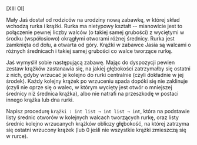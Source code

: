 [XIII OI]

Mały Jaś dostał od rodziców na urodziny nową zabawkę, w której skład wchodzą rurka i krążki.
Rurka ma nietypowy kształt -- mianowicie jest to połączenie pewnej liczby walców (o takiej samej grubości)
z wyciętymi w środku (współosiowo) okrągłymi otworami różnej średnicy.
Rurka jest zamknięta od dołu, a otwarta od góry.
Krążki w zabawce Jasia są walcami o różnych średnicach i takiej samej grubości co walce tworzące rurkę.

Jaś wymyślił sobie następującą zabawę.
Mając do dyspozycji pewien zestaw krążków zastanawia się, na jakiej głębokości zatrzymałby się ostatni z nich,
gdyby wrzucać je kolejno do rurki centralnie (czyli dokładnie w jej środek).
Każdy kolejny krążek po wrzuceniu spada dopóki się nie zaklinuje (czyli nie oprze się o walec, w którym wycięty jest
otwór o mniejszej średnicy niż średnica krążka), albo nie natrafi na przeszkodę w postaci innego krążka lub dna rurki.

Napisz procedurę `krążki : int list → int list → int`, która na podstawie listy średnic
otworów w kolejnych walcach tworzących rurkę, oraz listy średnic kolejno wrzucanych krążków obliczy głębokość, na której zatrzyma się
ostatni wrzucony krążek (lub 0 jeśli nie wszystkie krążki zmieszczą się w rurce). 
